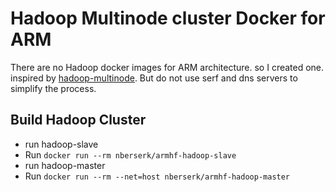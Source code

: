 # Hadoop Multinode cluster Docker for ARM 
There are no Hadoop docker images for ARM architecture. so I created one. inspired by [hadoop-multinode](https://github.com/alvinhenrick/hadoop-mutinode). But do not use serf and dns servers to simplify the process.


Build Hadoop Cluster
-----------------------------

* run hadoop-slave
 * Run `docker run --rm nberserk/armhf-hadoop-slave`
* run hadoop-master
 * Run `docker run --rm --net=host nberserk/armhf-hadoop-master`

